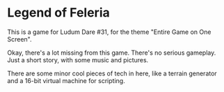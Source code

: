# Legend of Feleria

This is a game for Ludum Dare #31, for the theme "Entire Game on One Screen".

Okay, there's a lot missing from this game.  There's no serious gameplay.  Just a short story, with some music and pictures.

There are some minor cool pieces of tech in here, like a terrain generator and a 16-bit virtual machine for scripting.
